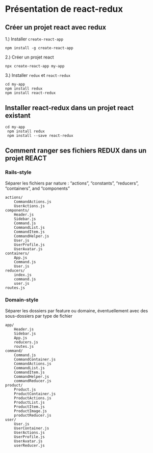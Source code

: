 # Présentation de react-redux

## Créer un projet react avec redux

1.) Installer ```create-react-app```
```
npm install -g create-react-app
```

2.) Créer un projet react

```
npx create-react-app my-app
```

3.) Installer ```redux``` et ```react-redux```

```
cd my-app
npm install redux
npm install react-redux
```


## Installer react-redux dans un projet react existant

```javacript
cd my-app
 npm install redux
 npm install --save react-redux
```

##  Comment ranger ses fichiers REDUX dans un projet REACT

### Rails-style 
 Séparer les fichiers par nature : “actions”, “constants”, “reducers”, “containers”, and “components”
```
actions/
    CommandActions.js
    UserActions.js
components/
    Header.js
    Sidebar.js
    Command.js
    CommandList.js
    CommandItem.js
    CommandHelper.js
    User.js
    UserProfile.js
    UserAvatar.js
containers/
    App.js
    Command.js
    User.js
reducers/
    index.js
    command.js
    user.js
routes.js
```

### Domain-style
Séparer les dossiers par feature ou domaine, éventuellement avec des sous-dossiers par type de fichier
```
app/
    Header.js
    Sidebar.js
    App.js
    reducers.js
    routes.js
command/
    Command.js
    CommandContainer.js
    CommandActions.js
    CommandList.js
    CommandItem.js
    CommandHelper.js
    commandReducer.js
product/
    Product.js
    ProductContainer.js
    ProductActions.js
    ProductList.js
    ProductItem.js
    ProductImage.js
    productReducer.js
user/
    User.js
    UserContainer.js
    UserActions.js
    UserProfile.js
    UserAvatar.js
    userReducer.js
```